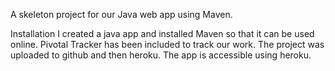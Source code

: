 A skeleton project for our Java web app using Maven. 

Installation 
I created a java app and installed Maven so that it can be used online. Pivotal Tracker has been included to track our work. The project was uploaded to github and then heroku. The app is accessible using heroku. 

